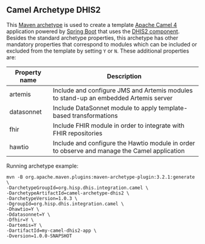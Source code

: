 ## Camel Archetype DHIS2

This [Maven archetype](https://maven.apache.org/guides/introduction/introduction-to-archetypes.html) is used to create a template [Apache Camel 4](https://camel.apache.org/) application powered by [Spring Boot](https://spring.io/projects/spring-boot/) that uses the [DHIS2 component](https://camel.apache.org/components/4.4.x/dhis2-component.html). Besides the standard archetype properties, this archetype has other mandatory properties that correspond to modules which can be included or excluded from the template by setting `Y` or `N`. These additional properties are:

| Property name | Description                                                                                  |
|---------------|----------------------------------------------------------------------------------------------|
| artemis       | Include and configure JMS and Artemis modules to stand-up an embedded Artemis server         |
| datasonnet    | Include DataSonnet module to apply template-based transformations                            |
| fhir          | Include FHIR module in order to integrate with FHIR repositories                             |
| hawtio        | Include and configure the Hawtio module in order to observe and manage the Camel application |

Running archetype example:
```
mvn -B org.apache.maven.plugins:maven-archetype-plugin:3.2.1:generate \
-DarchetypeGroupId=org.hisp.dhis.integration.camel \
-DarchetypeArtifactId=camel-archetype-dhis2 \
-DarchetypeVersion=1.0.3 \
-DgroupId=org.hisp.dhis.integration.camel \
-Dhawtio=Y \
-Ddatasonnet=Y \
-Dfhir=Y \
-Dartemis=Y \
-DartifactId=my-camel-dhis2-app \
-Dversion=1.0.0-SNAPSHOT
```